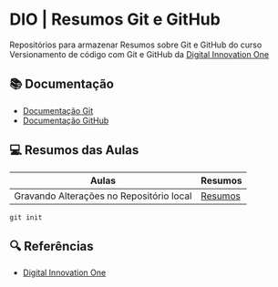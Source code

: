 
# DIO | Resumos Git e GitHub

Repositórios para armazenar Resumos sobre Git e GitHub
do curso Versionamento de código com Git e GitHub da [Digital Innovation One](https://www.dio.me/)

## 📚 Documentação
- [Documentação Git](https://git-scm.com/doc)
- [Documentação GitHub](https://docs.github.com/)

## 💻 Resumos das Aulas

| Aulas | Resumos |
|-------|---------| 
| Gravando Alterações no Repositório local | [Resumos]() |

```
git init 
```

## 🔍 Referências
- [Digital Innovation One]()

